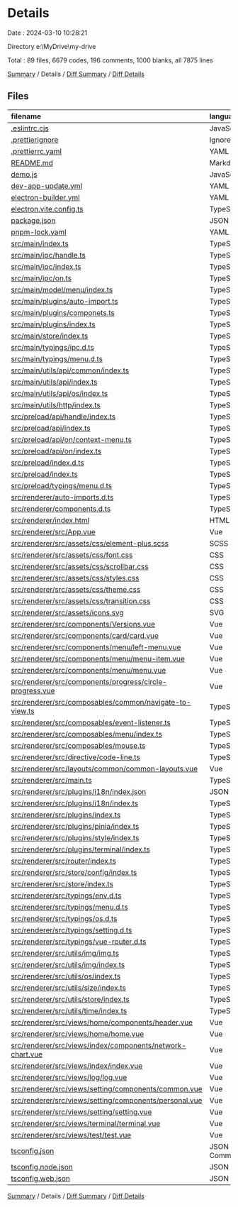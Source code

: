 # Details

Date : 2024-03-10 10:28:21

Directory e:\\MyDrive\\my-drive

Total : 89 files,  6679 codes, 196 comments, 1000 blanks, all 7875 lines

[Summary](results.md) / Details / [Diff Summary](diff.md) / [Diff Details](diff-details.md)

## Files
| filename | language | code | comment | blank | total |
| :--- | :--- | ---: | ---: | ---: | ---: |
| [.eslintrc.cjs](/.eslintrc.cjs) | JavaScript | 15 | 1 | 2 | 18 |
| [.prettierignore](/.prettierignore) | Ignore | 6 | 0 | 1 | 7 |
| [.prettierrc.yaml](/.prettierrc.yaml) | YAML | 4 | 0 | 1 | 5 |
| [README.md](/README.md) | Markdown | 22 | 0 | 13 | 35 |
| [demo.js](/demo.js) | JavaScript | 6 | 0 | 2 | 8 |
| [dev-app-update.yml](/dev-app-update.yml) | YAML | 3 | 0 | 1 | 4 |
| [electron-builder.yml](/electron-builder.yml) | YAML | 43 | 0 | 1 | 44 |
| [electron.vite.config.ts](/electron.vite.config.ts) | TypeScript | 21 | 0 | 2 | 23 |
| [package.json](/package.json) | JSON | 70 | 0 | 1 | 71 |
| [pnpm-lock.yaml](/pnpm-lock.yaml) | YAML | 4,035 | 0 | 608 | 4,643 |
| [src/main/index.ts](/src/main/index.ts) | TypeScript | 53 | 21 | 13 | 87 |
| [src/main/ipc/handle.ts](/src/main/ipc/handle.ts) | TypeScript | 13 | 4 | 4 | 21 |
| [src/main/ipc/index.ts](/src/main/ipc/index.ts) | TypeScript | 2 | 0 | 1 | 3 |
| [src/main/ipc/on.ts](/src/main/ipc/on.ts) | TypeScript | 48 | 7 | 7 | 62 |
| [src/main/model/menu/index.ts](/src/main/model/menu/index.ts) | TypeScript | 9 | 0 | 5 | 14 |
| [src/main/plugins/auto-import.ts](/src/main/plugins/auto-import.ts) | TypeScript | 8 | 0 | 3 | 11 |
| [src/main/plugins/componets.ts](/src/main/plugins/componets.ts) | TypeScript | 8 | 0 | 3 | 11 |
| [src/main/plugins/index.ts](/src/main/plugins/index.ts) | TypeScript | 6 | 0 | 3 | 9 |
| [src/main/store/index.ts](/src/main/store/index.ts) | TypeScript | 3 | 0 | 3 | 6 |
| [src/main/typings/ipc.d.ts](/src/main/typings/ipc.d.ts) | TypeScript | 3 | 1 | 4 | 8 |
| [src/main/typings/menu.d.ts](/src/main/typings/menu.d.ts) | TypeScript | 1 | 0 | 1 | 2 |
| [src/main/utils/api/common/index.ts](/src/main/utils/api/common/index.ts) | TypeScript | 6 | 0 | 3 | 9 |
| [src/main/utils/api/index.ts](/src/main/utils/api/index.ts) | TypeScript | 2 | 0 | 1 | 3 |
| [src/main/utils/api/os/index.ts](/src/main/utils/api/os/index.ts) | TypeScript | 6 | 4 | 3 | 13 |
| [src/main/utils/http/index.ts](/src/main/utils/http/index.ts) | TypeScript | 27 | 0 | 9 | 36 |
| [src/preload/api/handle/index.ts](/src/preload/api/handle/index.ts) | TypeScript | 17 | 2 | 4 | 23 |
| [src/preload/api/index.ts](/src/preload/api/index.ts) | TypeScript | 9 | 0 | 3 | 12 |
| [src/preload/api/on/context-menu.ts](/src/preload/api/on/context-menu.ts) | TypeScript | 30 | 4 | 5 | 39 |
| [src/preload/api/on/index.ts](/src/preload/api/on/index.ts) | TypeScript | 26 | 0 | 8 | 34 |
| [src/preload/index.d.ts](/src/preload/index.d.ts) | TypeScript | 13 | 2 | 2 | 17 |
| [src/preload/index.ts](/src/preload/index.ts) | TypeScript | 15 | 6 | 3 | 24 |
| [src/preload/typings/menu.d.ts](/src/preload/typings/menu.d.ts) | TypeScript | 1 | 0 | 1 | 2 |
| [src/renderer/auto-imports.d.ts](/src/renderer/auto-imports.d.ts) | TypeScript | 3 | 5 | 2 | 10 |
| [src/renderer/components.d.ts](/src/renderer/components.d.ts) | TypeScript | 39 | 5 | 2 | 46 |
| [src/renderer/index.html](/src/renderer/index.html) | HTML | 15 | 2 | 2 | 19 |
| [src/renderer/src/App.vue](/src/renderer/src/App.vue) | Vue | 7 | 0 | 3 | 10 |
| [src/renderer/src/assets/css/element-plus.scss](/src/renderer/src/assets/css/element-plus.scss) | SCSS | 67 | 5 | 9 | 81 |
| [src/renderer/src/assets/css/font.css](/src/renderer/src/assets/css/font.css) | CSS | 10 | 1 | 2 | 13 |
| [src/renderer/src/assets/css/scrollbar.css](/src/renderer/src/assets/css/scrollbar.css) | CSS | 17 | 0 | 4 | 21 |
| [src/renderer/src/assets/css/styles.css](/src/renderer/src/assets/css/styles.css) | CSS | 12 | 3 | 5 | 20 |
| [src/renderer/src/assets/css/theme.css](/src/renderer/src/assets/css/theme.css) | CSS | 63 | 17 | 9 | 89 |
| [src/renderer/src/assets/css/transition.css](/src/renderer/src/assets/css/transition.css) | CSS | 8 | 0 | 2 | 10 |
| [src/renderer/src/assets/icons.svg](/src/renderer/src/assets/icons.svg) | SVG | 34 | 0 | 1 | 35 |
| [src/renderer/src/components/Versions.vue](/src/renderer/src/components/Versions.vue) | Vue | 12 | 0 | 3 | 15 |
| [src/renderer/src/components/card/card.vue](/src/renderer/src/components/card/card.vue) | Vue | 43 | 0 | 3 | 46 |
| [src/renderer/src/components/menu/left-menu.vue](/src/renderer/src/components/menu/left-menu.vue) | Vue | 63 | 0 | 7 | 70 |
| [src/renderer/src/components/menu/menu-item.vue](/src/renderer/src/components/menu/menu-item.vue) | Vue | 69 | 0 | 6 | 75 |
| [src/renderer/src/components/menu/menu.vue](/src/renderer/src/components/menu/menu.vue) | Vue | 14 | 0 | 3 | 17 |
| [src/renderer/src/components/progress/circle-progress.vue](/src/renderer/src/components/progress/circle-progress.vue) | Vue | 28 | 0 | 3 | 31 |
| [src/renderer/src/composables/common/navigate-to-view.ts](/src/renderer/src/composables/common/navigate-to-view.ts) | TypeScript | 7 | 0 | 2 | 9 |
| [src/renderer/src/composables/event-listener.ts](/src/renderer/src/composables/event-listener.ts) | TypeScript | 10 | 0 | 3 | 13 |
| [src/renderer/src/composables/menu/index.ts](/src/renderer/src/composables/menu/index.ts) | TypeScript | 23 | 0 | 5 | 28 |
| [src/renderer/src/composables/mouse.ts](/src/renderer/src/composables/mouse.ts) | TypeScript | 13 | 0 | 3 | 16 |
| [src/renderer/src/directive/code-line.ts](/src/renderer/src/directive/code-line.ts) | TypeScript | 39 | 12 | 10 | 61 |
| [src/renderer/src/layouts/common/common-layouts.vue](/src/renderer/src/layouts/common/common-layouts.vue) | Vue | 5 | 0 | 3 | 8 |
| [src/renderer/src/main.ts](/src/renderer/src/main.ts) | TypeScript | 13 | 0 | 3 | 16 |
| [src/renderer/src/plugins/i18n/index.json](/src/renderer/src/plugins/i18n/index.json) | JSON | 116 | 0 | 1 | 117 |
| [src/renderer/src/plugins/i18n/index.ts](/src/renderer/src/plugins/i18n/index.ts) | TypeScript | 12 | 0 | 4 | 16 |
| [src/renderer/src/plugins/index.ts](/src/renderer/src/plugins/index.ts) | TypeScript | 12 | 0 | 4 | 16 |
| [src/renderer/src/plugins/pinia/index.ts](/src/renderer/src/plugins/pinia/index.ts) | TypeScript | 7 | 0 | 3 | 10 |
| [src/renderer/src/plugins/style/index.ts](/src/renderer/src/plugins/style/index.ts) | TypeScript | 5 | 0 | 2 | 7 |
| [src/renderer/src/plugins/terminal/index.ts](/src/renderer/src/plugins/terminal/index.ts) | TypeScript | 2 | 3 | 2 | 7 |
| [src/renderer/src/router/index.ts](/src/renderer/src/router/index.ts) | TypeScript | 63 | 5 | 4 | 72 |
| [src/renderer/src/store/config/index.ts](/src/renderer/src/store/config/index.ts) | TypeScript | 78 | 5 | 14 | 97 |
| [src/renderer/src/store/index.ts](/src/renderer/src/store/index.ts) | TypeScript | 1 | 0 | 1 | 2 |
| [src/renderer/src/typings/env.d.ts](/src/renderer/src/typings/env.d.ts) | TypeScript | 5 | 2 | 2 | 9 |
| [src/renderer/src/typings/menu.d.ts](/src/renderer/src/typings/menu.d.ts) | TypeScript | 3 | 0 | 1 | 4 |
| [src/renderer/src/typings/os.d.ts](/src/renderer/src/typings/os.d.ts) | TypeScript | 46 | 0 | 6 | 52 |
| [src/renderer/src/typings/setting.d.ts](/src/renderer/src/typings/setting.d.ts) | TypeScript | 3 | 0 | 3 | 6 |
| [src/renderer/src/typings/vue-router.d.ts](/src/renderer/src/typings/vue-router.d.ts) | TypeScript | 9 | 0 | 2 | 11 |
| [src/renderer/src/utils/img/img.ts](/src/renderer/src/utils/img/img.ts) | TypeScript | 9 | 0 | 2 | 11 |
| [src/renderer/src/utils/img/index.ts](/src/renderer/src/utils/img/index.ts) | TypeScript | 16 | 1 | 6 | 23 |
| [src/renderer/src/utils/os/index.ts](/src/renderer/src/utils/os/index.ts) | TypeScript | 17 | 1 | 3 | 21 |
| [src/renderer/src/utils/size/index.ts](/src/renderer/src/utils/size/index.ts) | TypeScript | 12 | 3 | 2 | 17 |
| [src/renderer/src/utils/store/index.ts](/src/renderer/src/utils/store/index.ts) | TypeScript | 10 | 1 | 3 | 14 |
| [src/renderer/src/utils/time/index.ts](/src/renderer/src/utils/time/index.ts) | TypeScript | 29 | 5 | 5 | 39 |
| [src/renderer/src/views/home/components/header.vue](/src/renderer/src/views/home/components/header.vue) | Vue | 105 | 0 | 13 | 118 |
| [src/renderer/src/views/home/home.vue](/src/renderer/src/views/home/home.vue) | Vue | 67 | 1 | 5 | 73 |
| [src/renderer/src/views/index/components/network-chart.vue](/src/renderer/src/views/index/components/network-chart.vue) | Vue | 226 | 0 | 17 | 243 |
| [src/renderer/src/views/index/index.vue](/src/renderer/src/views/index/index.vue) | Vue | 226 | 0 | 21 | 247 |
| [src/renderer/src/views/log/log.vue](/src/renderer/src/views/log/log.vue) | Vue | 49 | 0 | 7 | 56 |
| [src/renderer/src/views/setting/components/common.vue](/src/renderer/src/views/setting/components/common.vue) | Vue | 65 | 0 | 6 | 71 |
| [src/renderer/src/views/setting/components/personal.vue](/src/renderer/src/views/setting/components/personal.vue) | Vue | 75 | 0 | 7 | 82 |
| [src/renderer/src/views/setting/setting.vue](/src/renderer/src/views/setting/setting.vue) | Vue | 58 | 0 | 11 | 69 |
| [src/renderer/src/views/terminal/terminal.vue](/src/renderer/src/views/terminal/terminal.vue) | Vue | 169 | 0 | 16 | 185 |
| [src/renderer/src/views/test/test.vue](/src/renderer/src/views/test/test.vue) | Vue | 6 | 0 | 8 | 14 |
| [tsconfig.json](/tsconfig.json) | JSON with Comments | 11 | 0 | 1 | 12 |
| [tsconfig.node.json](/tsconfig.node.json) | JSON | 14 | 26 | 1 | 41 |
| [tsconfig.web.json](/tsconfig.web.json) | JSON | 8 | 41 | 1 | 50 |

[Summary](results.md) / Details / [Diff Summary](diff.md) / [Diff Details](diff-details.md)